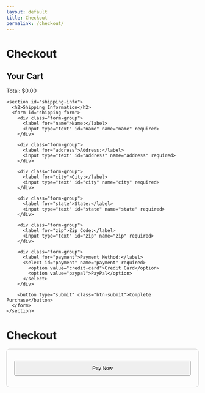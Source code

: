 ```yaml
---
layout: default
title: Checkout
permalink: /checkout/
---
```


# Checkout



  <link rel="stylesheet" href="{{ site.baseurl }}/assets/css/checkout.css">


  <main class="checkout-container">
    <section id="cart-summary">
      <h2>Your Cart</h2>
      <div id="cart-items">
        <!-- Cart items will be dynamically populated here -->
      </div>
      <div class="checkout-summary">
        <div id="cart-total">Total: $0.00</div>
      </div>
    </section>

    <section id="shipping-info">
      <h2>Shipping Information</h2>
      <form id="shipping-form">
        <div class="form-group">
          <label for="name">Name:</label>
          <input type="text" id="name" name="name" required>
        </div>

        <div class="form-group">
          <label for="address">Address:</label>
          <input type="text" id="address" name="address" required>
        </div>

        <div class="form-group">
          <label for="city">City:</label>
          <input type="text" id="city" name="city" required>
        </div>

        <div class="form-group">
          <label for="state">State:</label>
          <input type="text" id="state" name="state" required>
        </div>

        <div class="form-group">
          <label for="zip">Zip Code:</label>
          <input type="text" id="zip" name="zip" required>
        </div>

        <div class="form-group">
          <label for="payment">Payment Method:</label>
          <select id="payment" name="payment" required>
            <option value="credit-card">Credit Card</option>
            <option value="paypal">PayPal</option>
          </select>
        </div>

        <button type="submit" class="btn-submit">Complete Purchase</button>
      </form>
    </section>
  </main>

  <script src="{{ site.baseurl }}/assets/js/checkout.js">





<script src="https://js.stripe.com/v3/"></script>
<style>
/* Basic styling for checkout form */
.checkout-form {
max-width: 600px;
margin: 0 auto;
padding: 20px;
border: 1px solid #ccc;
border-radius: 8px;
}

.checkout-form input,
.checkout-form button {
width: 100%;
padding: 10px;
margin: 10px 0;
}

</style>

<h1>Checkout</h1>
<form id="payment-form" class="checkout-form">
<div id="card-element">
<!-- A Stripe Element will be inserted here. -->
</div>
<button id="submit">Pay Now</button>
<div id="error-message"></div>
</form>

<script src="{{ site.baseurl }}/server/stripe_checkout.js"></script>


